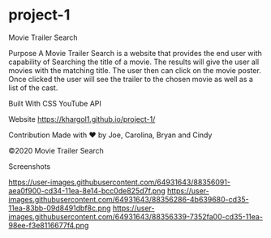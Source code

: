 # project-1
Movie Trailer Search 

Purpose
A Movie Trailer Search is a website that provides the end user with capability of Searching the title of a movie. The results will give the user all movies with the matching title. The user then can click on the movie poster. Once clicked the user will see the trailer to the chosen movie as well as a list of the cast.  

Built With
CSS
YouTube API 

Website
https://khargol1.github.io/project-1/

Contribution
Made with ❤️ by Joe, Carolina, Bryan and Cindy 

©️2020 Movie Trailer Search


Screenshots

https://user-images.githubusercontent.com/64931643/88356091-aea0f900-cd34-11ea-8e14-bcc0de825d7f.png
https://user-images.githubusercontent.com/64931643/88356286-4b639680-cd35-11ea-83bb-09d8491dbf8c.png
https://user-images.githubusercontent.com/64931643/88356339-7352fa00-cd35-11ea-98ee-f3e8116677f4.png
